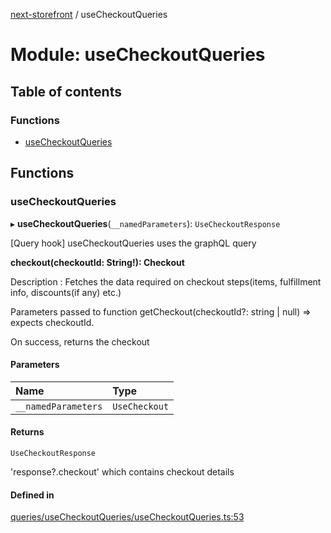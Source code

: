 [next-storefront](../README.md) / useCheckoutQueries

# Module: useCheckoutQueries

## Table of contents

### Functions

- [useCheckoutQueries](useCheckoutQueries.md#usecheckoutqueries)

## Functions

### useCheckoutQueries

▸ **useCheckoutQueries**(`__namedParameters`): `UseCheckoutResponse`

[Query hook] useCheckoutQueries uses the graphQL query

<b>checkout(checkoutId: String!): Checkout</b>

Description : Fetches the data required on checkout steps(items, fulfillment info, discounts(if any) etc.)

Parameters passed to function getCheckout(checkoutId?: string | null) => expects checkoutId.

On success, returns the checkout

#### Parameters

| Name                | Type          |
| :------------------ | :------------ |
| `__namedParameters` | `UseCheckout` |

#### Returns

`UseCheckoutResponse`

'response?.checkout' which contains checkout details

#### Defined in

[queries/useCheckoutQueries/useCheckoutQueries.ts:53](https://github.com/KiboSoftware/nextjs-storefront/blob/561a164/hooks/queries/useCheckoutQueries/useCheckoutQueries.ts#L53)
